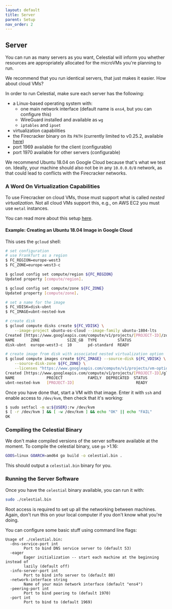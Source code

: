 ```yaml
---
layout: default
title: Server
parent: Setup
nav_order: 2
---
```


## Server

You can run as many servers as you want, Celestial will inform you whether
resources are appropriately allocated for the microVMs you're planning to run.

We recommend that you run identical servers, that just makes it easier.
How about cloud VMs?

In order to run Celestial, make sure each server has the following:

- a Linux-based operating system with:
  - one main network interface (default name is `ens4`, but you can configure this)
  - WireGuard installed and available as `wg`
  - `iptables` and `ipset`
- virtualization capabilities
- the Firecracker binary on its `PATH` (currently limited to v0.25.2, available [here](https://github.com/firecracker-microvm/firecracker/releases/tag/v0.25.2))
- port 1969 available for the client (configurable)
- port 1970 available for other servers (configurable)

We recommend Ubuntu 18.04 on Google Cloud because that's what we test on.
Ideally, your machine should also not be in any `10.0.0.0/8` network, as that
could lead to conflicts with the Firecracker networks.

### A Word On Virtualization Capabilities

To use Firecracker on cloud VMs, those must support what is called _nested virtualization_.
Not all cloud VMs support this, e.g., on AWS EC2 you must use `metal` instances.

You can read more about this setup [here](https://github.com/firecracker-microvm/firecracker/blob/main/docs/dev-machine-setup.md).

#### Example: Creating an Ubuntu 18.04 Image in Google Cloud

This uses the `gcloud` shell:

```sh
# set configuration
# use Frankfurt as a region
$ FC_REGION=europe-west3
$ FC_ZONE=europe-west3-c

$ gcloud config set compute/region ${FC_REGION}
Updated property [compute/region].

$ gcloud config set compute/zone ${FC_ZONE}
Updated property [compute/zone].

# set a name for the image
$ FC_VDISK=disk-ubnt
$ FC_IMAGE=ubnt-nested-kvm

# create disk
$ gcloud compute disks create ${FC_VDISK} \
    --image-project ubuntu-os-cloud --image-family ubuntu-1804-lts
Created [https://www.googleapis.com/compute/v1/projects/[PROJECT-ID]/zones/europe-west3-c/disks/disk-ubnt].
NAME       ZONE            SIZE_GB  TYPE         STATUS
disk-ubnt  europe-west3-c  10       pd-standard  READY

# create image from disk with associated nested virtualization option
$ gcloud compute images create ${FC_IMAGE} --source-disk ${FC_VDISK} \
    --source-disk-zone ${FC_ZONE} \
    --licenses "https://www.googleapis.com/compute/v1/projects/vm-options/global/licenses/enable-vmx"
Created [https://www.googleapis.com/compute/v1/projects/[PROJECT-ID]/global/images/ubnt-nested-kvm].
NAME              PROJECT           FAMILY  DEPRECATED  STATUS
ubnt-nested-kvm   [PROJECT-ID]                           READY
```

Once you have done that, start a VM with that image.
Enter it with `ssh` and enable access to `/dev/kvm`, then check that it's working:

```sh
$ sudo setfacl -m u:${USER}:rw /dev/kvm
$ [ -r /dev/kvm ] && [ -w /dev/kvm ] && echo "OK" || echo "FAIL"
OK
```

### Compiling the Celestial Binary

We don't make compiled versions of the server software available at the moment.
To compile the celestial binary, use `go` >1.16:

```sh
GOOS=linux GOARCH=amd64 go build -o celestial.bin .
```

This should output a `celestial.bin` binary for you.

### Running the Server Software

Once you have the `celestial` binary available, you can run it with:

```sh
sudo ./celestial.bin
```

Root access is required to set up all the networking between machines.
Again, don't run this on your local computer if you don't know what you're doing.

You can configure some basic stuff using command line flags:

```text
Usage of ./celestial.bin:
  -dns-service-port int
        Port to bind DNS service server to (default 53)
  -eager
        Eager initialization -- start each machine at the beginning instead of
        lazily (default off)
  -info-server-port int
        Port to bind info server to (default 80)
  -network-interface string
        Name of your main network interface (default "ens4")
  -peering-port int
        Port to bind peering to (default 1970)
  -port int
        Port to bind to (default 1969)
```
